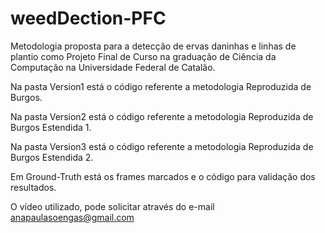 # weedDection-PFC
Metodologia proposta para a detecção de ervas daninhas e linhas de plantio como Projeto Final de Curso na graduação de Ciência da Computação na Universidade Federal de Catalão.

Na pasta Version1 está o código referente a metodologia Reproduzida de Burgos.

Na pasta Version2 está o código referente a metodologia Reproduzida de Burgos Estendida 1.

Na pasta Version3 está o código referente a metodologia Reproduzida de Burgos Estendida 2.

Em Ground-Truth está os frames marcados e o código para validação dos resultados.

O vídeo utilizado, pode solicitar através do e-mail anapaulasoengas@gmail.com
